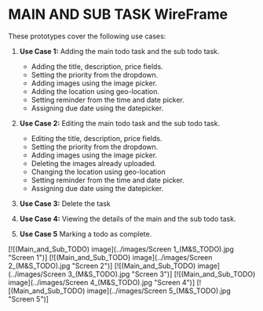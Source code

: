 # MAIN AND SUB TASK WireFrame #

These prototypes cover the following use cases:

1. **Use Case 1:**
   Adding the main todo task and the sub todo task.
	
	* Adding the title, description, price fields.
	* Setting the priority from the dropdown.
	* Adding images using the image picker.
    * Adding the location using geo-location.
	* Setting reminder from the time and date picker.
	* Assigning due date using the datepicker.

2. **Use Case 2:**
   Editing the main todo task and the sub todo task.
	
	* Editing the title, description, price fields.
	* Setting the priority from the dropdown.
	* Adding images using the image picker.
	* Deleting the images already uploaded.
    * Changing the location using geo-location
	* Setting reminder from the time and date picker.
	* Assigning due date using the datepicker.

3. **Use Case 3:**
   Delete the task

4. **Use Case 4:**
   Viewing the details of the main and the sub todo task.

5. **Use Case 5**
   Marking a todo as complete.

[![(Main_and_Sub_TODO) image](../images/Screen 1_(M&S_TODO).jpg "Screen 1")]
[![(Main_and_Sub_TODO) image](../images/Screen 2_(M&S_TODO).jpg "Screen 2")]
[![(Main_and_Sub_TODO) image](../images/Screen 3_(M&S_TODO).jpg "Screen 3")]
[![(Main_and_Sub_TODO) image](../images/Screen 4_(M&S_TODO).jpg "Screen 4")]
[![(Main_and_Sub_TODO) image](../images/Screen 5_(M&S_TODO).jpg "Screen 5")]

